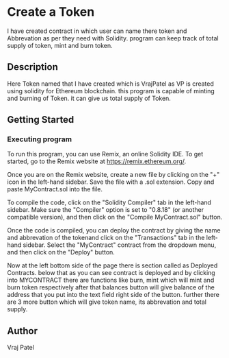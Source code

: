 # Create a Token

I have created contract in which user can name there token and Abbrevation as per they need with Solidity. program can keep track of total supply of token, mint and burn token. 

## Description

Here Token named that I have created which is VrajPatel as VP is created using solidity for Ethereum blockchain. this program is capable of minting and burning of Token. it can give us total supply of Token.

## Getting Started

### Executing program

To run this program, you can use Remix, an online Solidity IDE. To get started, go to the Remix website at https://remix.ethereum.org/.

Once you are on the Remix website, create a new file by clicking on the "+" icon in the left-hand sidebar. Save the file with a .sol extension. Copy and paste MyContract.sol into the file.

To compile the code, click on the "Solidity Compiler" tab in the left-hand sidebar. Make sure the "Compiler" option is set to "0.8.18" (or another compatible version), and then click on the "Compile MyContract.sol" button.

Once the code is compiled, you can deploy the contract by giving the name and abbrevation of the tokenand click on the "Transactions" tab in the left-hand sidebar. Select the "MyContract" contract from the dropdown menu, and then click on the "Deploy" button.

Now at the left bottom side of the page there is section called as Deployed Contracts. below that as you can see contract is deployed and by clicking into MYCONTRACT there are functions like burn, mint which will mint and burn token respectively after that balances button will give balance of the address that you put into the text field right side of the button. further there are 3 more button which will give token name, its abbrevation and total supply.

## Author

Vraj Patel